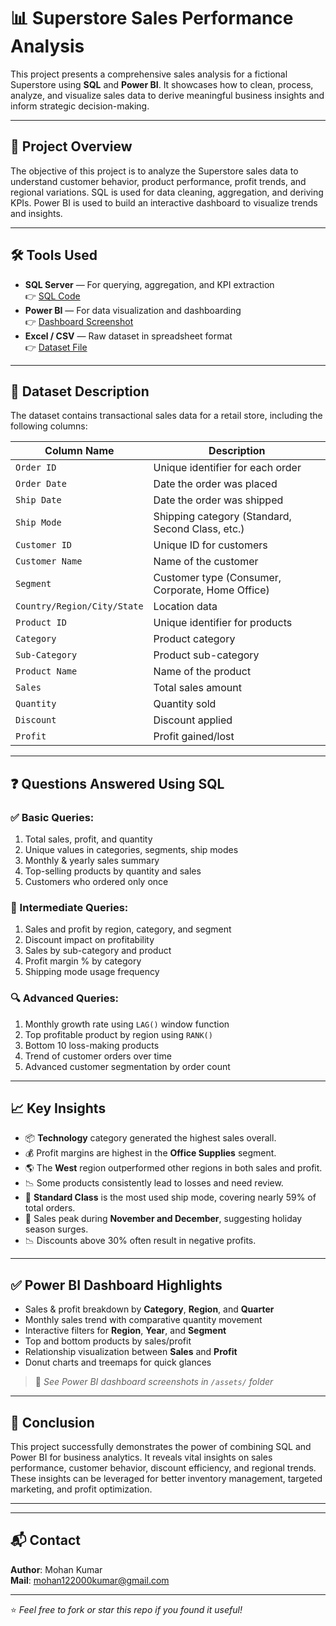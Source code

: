 # 📊 Superstore Sales Performance Analysis

This project presents a comprehensive sales analysis for a fictional Superstore using **SQL** and **Power BI**. It showcases how to clean, process, analyze, and visualize sales data to derive meaningful business insights and inform strategic decision-making.

---

## 🧾 Project Overview

The objective of this project is to analyze the Superstore sales data to understand customer behavior, product performance, profit trends, and regional variations. SQL is used for data cleaning, aggregation, and deriving KPIs. Power BI is used to build an interactive dashboard to visualize trends and insights.

---

## 🛠️ Tools Used

- **SQL Server** — For querying, aggregation, and KPI extraction  
  👉 [SQL Code](./Superstore_Sales_Analysis.sql)
- **Power BI** — For data visualization and dashboarding  
  👉 [Dashboard Screenshot](./Superstore_Sales_Data_Analysis.png)
- **Excel / CSV** — Raw dataset in spreadsheet format  
  👉 [Dataset File](./DataSet/Superstore_Orders_Data.xlsx)

---

## 📂 Dataset Description

The dataset contains transactional sales data for a retail store, including the following columns:

| Column Name       | Description |
|-------------------|-------------|
| `Order ID`        | Unique identifier for each order |
| `Order Date`      | Date the order was placed |
| `Ship Date`       | Date the order was shipped |
| `Ship Mode`       | Shipping category (Standard, Second Class, etc.) |
| `Customer ID`     | Unique ID for customers |
| `Customer Name`   | Name of the customer |
| `Segment`         | Customer type (Consumer, Corporate, Home Office) |
| `Country/Region/City/State` | Location data |
| `Product ID`      | Unique identifier for products |
| `Category`        | Product category |
| `Sub-Category`    | Product sub-category |
| `Product Name`    | Name of the product |
| `Sales`           | Total sales amount |
| `Quantity`        | Quantity sold |
| `Discount`        | Discount applied |
| `Profit`          | Profit gained/lost |

---

## ❓ Questions Answered Using SQL

### ✅ Basic Queries:
1. Total sales, profit, and quantity
2. Unique values in categories, segments, ship modes
3. Monthly & yearly sales summary
4. Top-selling products by quantity and sales
5. Customers who ordered only once

### 🔁 Intermediate Queries:
1. Sales and profit by region, category, and segment
2. Discount impact on profitability
3. Sales by sub-category and product
4. Profit margin % by category
5. Shipping mode usage frequency

### 🔍 Advanced Queries:
1. Monthly growth rate using `LAG()` window function
2. Top profitable product by region using `RANK()`
3. Bottom 10 loss-making products
4. Trend of customer orders over time
5. Advanced customer segmentation by order count

---

## 📈 Key Insights

- 📦 **Technology** category generated the highest sales overall.
- 💰 Profit margins are highest in the **Office Supplies** segment.
- 🌎 The **West** region outperformed other regions in both sales and profit.
- 📉 Some products consistently lead to losses and need review.
- 🚚 **Standard Class** is the most used ship mode, covering nearly 59% of total orders.
- 📅 Sales peak during **November and December**, suggesting holiday season surges.
- 📉 Discounts above 30% often result in negative profits.

---

## ✅ Power BI Dashboard Highlights

- Sales & profit breakdown by **Category**, **Region**, and **Quarter**
- Monthly sales trend with comparative quantity movement
- Interactive filters for **Region**, **Year**, and **Segment**
- Top and bottom products by sales/profit
- Relationship visualization between **Sales** and **Profit**
- Donut charts and treemaps for quick glances

> 📍 *See Power BI dashboard screenshots in `/assets/` folder*

---

## 🏁 Conclusion

This project successfully demonstrates the power of combining SQL and Power BI for business analytics. It reveals vital insights on sales performance, customer behavior, discount efficiency, and regional trends. These insights can be leveraged for better inventory management, targeted marketing, and profit optimization.

---


---

## 📬 Contact

**Author**: Mohan Kumar  
**Mail**: mohan122000kumar@gmail.com

---

⭐ *Feel free to fork or star this repo if you found it useful!*

